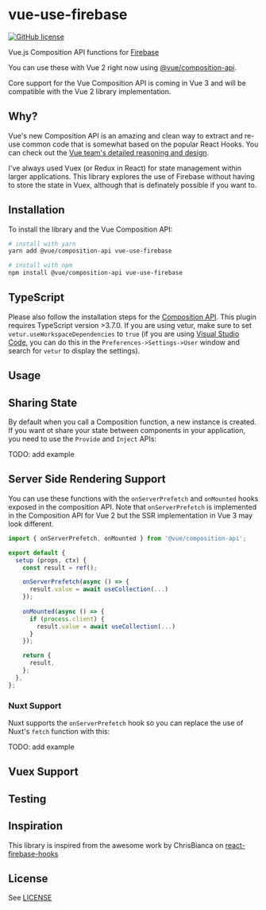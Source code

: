 # vue-use-firebase

[![GitHub license](https://img.shields.io/github/license/mikestokes/vue-use-firebase?style=flat-square)](https://github.com/mikestokes/vue-use-firebase/blob/master/LICENSE)

Vue.js Composition API functions for [Firebase](https://firebase.google.com)

You can use these with Vue 2 right now using [@vue/composition-api](https://github.com/vuejs/composition-api).

Core support for the Vue Composition API is coming in Vue 3 and will be compatible with the Vue 2 library implementation.

## Why?
Vue's new Composition API is an amazing and clean way to extract and re-use common code that is somewhat based on the popular React Hooks. You can check out the [Vue team's detailed reasoning and design](https://vue-composition-api-rfc.netlify.com/).

I've always used Vuex (or Redux in React) for state management within larger applications. This library explores the use of Firebase without having to store the state in Vuex, although that is definately possible if you want to.

## Installation
To install the library and the Vue Composition API:

```bash
# install with yarn
yarn add @vue/composition-api vue-use-firebase

# install with npm
npm install @vue/composition-api vue-use-firebase
```

## TypeScript
Please also follow the installation steps for the [Composition API](https://github.com/vuejs/composition-api). This plugin requires TypeScript version >3.7.0. If you are using vetur, make sure to set ``vetur.useWorkspaceDependencies`` to ``true`` (if you are using [Visual Studio Code](https://code.visualstudio.com/), you can do this in the ``Preferences->Settings->User`` window and search for ``vetur`` to display the settings).

## Usage


## Sharing State
By default when you call a Composition function, a new instance is created. If you want ot share your state between components in your application, you need to use the ``Provide`` and ``Inject`` APIs:

TODO: add example

## Server Side Rendering Support
You can use these functions with the ``onServerPrefetch`` and ``onMounted`` hooks exposed in the composition API. Note that ``onServerPrefetch`` is implemented in the Composition API for Vue 2 but the SSR implementation in Vue 3 may look different.

```typescript
import { onServerPrefetch, onMounted } from '@vue/composition-api';

export default {
  setup (props, ctx) {
    const result = ref();

    onServerPrefetch(async () => {
      result.value = await useCollection(...)
    });
    
    onMounted(async () => {
      if (process.client) {
        result.value = await useCollection(...)
      }
    });

    return {
      result,
    };
  },
};
```

### Nuxt Support
Nuxt supports the ``onServerPrefetch`` hook so you can replace the use of Nuxt's ``fetch`` function with this: 

TODO: add example

## Vuex Support


## Testing


## Inspiration
This library is inspired from the awesome work by ChrisBianca on [react-firebase-hooks](https://github.com/CSFrequency/react-firebase-hooks)

## License
See [LICENSE](LICENSE)